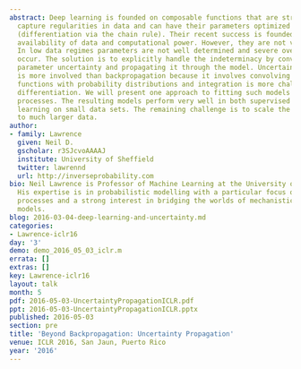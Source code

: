 ```yaml
---
abstract: Deep learning is founded on composable functions that are structured to
  capture regularities in data and can have their parameters optimized by backpropagation
  (differentiation via the chain rule). Their recent success is founded on the increased
  availability of data and computational power. However, they are not very data efficient.
  In low data regimes parameters are not well determined and severe overfitting can
  occur. The solution is to explicitly handle the indeterminacy by converting it to
  parameter uncertainty and propagating it through the model. Uncertainty propagation
  is more involved than backpropagation because it involves convolving the composite
  functions with probability distributions and integration is more challenging than
  differentiation. We will present one approach to fitting such models using Gaussian
  processes. The resulting models perform very well in both supervised and unsupervised
  learning on small data sets. The remaining challenge is to scale the algorithms
  to much larger data.
author:
- family: Lawrence
  given: Neil D.
  gscholar: r3SJcvoAAAAJ
  institute: University of Sheffield
  twitter: lawrennd
  url: http://inverseprobability.com
bio: Neil Lawrence is Professor of Machine Learning at the University of Sheffield.
  His expertise is in probabilistic modelling with a particular focus on Gaussian
  processes and a strong interest in bridging the worlds of mechanistic and empirical
  models.
blog: 2016-03-04-deep-learning-and-uncertainty.md
categories:
- Lawrence-iclr16
day: '3'
demo: demo_2016_05_03_iclr.m
errata: []
extras: []
key: Lawrence-iclr16
layout: talk
month: 5
pdf: 2016-05-03-UncertaintyPropagationICLR.pdf
ppt: 2016-05-03-UncertaintyPropagationICLR.pptx
published: 2016-05-03
section: pre
title: 'Beyond Backpropagation: Uncertainty Propagation'
venue: ICLR 2016, San Jaun, Puerto Rico
year: '2016'
---
```

